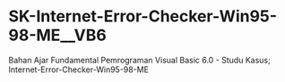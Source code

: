 # SK-Internet-Error-Checker-Win95-98-ME__VB6
Bahan Ajar Fundamental Pemrograman Visual Basic 6.0 - Studu Kasus; Internet-Error-Checker-Win95-98-ME
